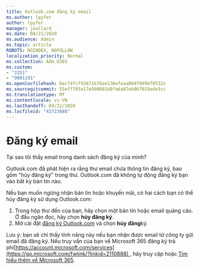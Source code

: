 ```yaml
---
title: Outlook.com đăng ký email
ms.author: lpyfer
author: lpyfer
manager: joallard
ms.date: 04/21/2020
ms.audience: Admin
ms.topic: article
ROBOTS: NOINDEX, NOFOLLOW
localization_priority: Normal
ms.collection: Adm_O365
ms.custom:
- "3151"
- "9001191"
ms.openlocfilehash: becf4fcf93871b78ae136efeaa004f999bf0532c
ms.sourcegitcommit: 55eff703a17e500681d8fa6a87eb067019ade3cc
ms.translationtype: MT
ms.contentlocale: vi-VN
ms.lasthandoff: 04/22/2020
ms.locfileid: "43723688"
---
```

# <a name="email-subscriptions"></a>Đăng ký email

Tại sao tôi thấy email trong danh sách đăng ký của mình?

Outlook.com đã phát hiện ra rằng thư email chứa thông tin đăng ký, bao gồm "hủy đăng ký" trong thư. Outlook.com đã không tự động đăng ký bạn vào bất kỳ bản tin nào.

Nếu bạn muốn ngừng nhận bản tin hoặc khuyến mãi, có hai cách bạn có thể hủy đăng ký sử dụng Outlook.com:
1. Trong hộp thư đến của bạn, hãy chọn một bản tin hoặc email quảng cáo. Ở đầu ngăn đọc, hãy chọn **hủy đăng ký**.
2. Mở cài đặt [đăng ký Outlook.com](https://go.microsoft.com/fwlink/?linkid=2110887) và chọn **hủy đăng**ký.

Lưu ý: bạn sẽ chỉ thấy tính năng này nếu bạn nhận được email từ công ty gửi email đã đăng ký.
Nếu truy vấn của bạn về Microsoft 365 đăng ký trả phí[https://account.microsoft.com/services](https://go.microsoft.com/fwlink/?linkid=2110888) , hãy truy cập hoặc [Tìm hiểu thêm về Microsoft 365](https://products.office.com/compare-all-microsoft-office-products?tab=1&WT.mc_id=PROD_OL-Web_Support_O365NewValue_Upgrade).
  